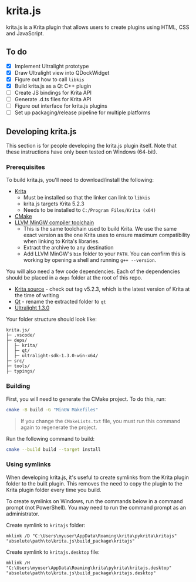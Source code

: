 # krita.js

krita.js is a Krita plugin that allows users to create plugins using HTML, CSS and JavaScript.

## To do

- [x] Implement Ultralight prototype
- [x] Draw Ultralight view into QDockWidget
- [x] Figure out how to call `libkis`
- [x] Build krita.js as a Qt C++ plugin
- [ ] Create JS bindings for Krita API
- [ ] Generate .d.ts files for Krita API
- [ ] Figure out interface for krita.js plugins
- [ ] Set up packaging/release pipeline for multiple platforms

## Developing krita.js

This section is for people developing the krita.js plugin itself. Note that these instructions have only been tested on Windows (64-bit).

### Prerequisites

To build krita.js, you'll need to download/install the following:

- [Krita](https://krita.org/en/download/)
  - Must be installed so that the linker can link to `libkis`
  - krita.js targets Krita 5.2.3
  - Needs to be installed to `C:/Program Files/Krita (x64)`
- [CMake](https://cmake.org/download/)
- [LLVM MinGW compiler toolchain](https://github.com/mstorsjo/llvm-mingw/releases/download/20220906/llvm-mingw-20220906-ucrt-x86_64.zip)
  - This is the same toolchain used to build Krita. We use the same exact version as the one Krita uses to ensure maximum compatibility when linking to Krita's libraries.
  - Extract the archive to any destination
  - Add LLVM MinGW's `bin` folder to your `PATH`. You can confirm this is working by opening a shell and running `g++ --version`.

You will also need a few code dependencies. Each of the dependencies should be placed in a `deps` folder at the root of this repo.

- [Krita source](https://invent.kde.org/graphics/krita) - check out tag v5.2.3, which is the latest version of Krita at the time of writing
- [Qt](https://invent.kde.org/dkazakov/krita-ci-artifacts-windows-qt5.15/-/package_files/930824/download) - rename the extracted folder to `qt`
- [Ultralight 1.3.0](https://ultralight-files.sfo3.cdn.digitaloceanspaces.com/ultralight-sdk-1.3.0-win-x64.7z)

Your folder structure should look like:

```
krita.js/
├─ .vscode/
├─ deps/
│  ├─ krita/
│  ├─ qt/
│  ├─ ultralight-sdk-1.3.0-win-x64/
├─ src/
├─ tools/
├─ typings/
```

### Building

First, you will need to generate the CMake project. To do this, run:

```sh
cmake -B build -G "MinGW Makefiles"
```

> If you change the `CMakeLists.txt` file, you must run this command again to regenerate the project.

Run the following command to build:

```sh
cmake --build build --target install
```

### Using symlinks

When developing krita.js, it's useful to create symlinks from the Krita plugin folder to the built plugin. This removes the need to copy the plugin to the Krita plugin folder every time you build.

To create symlinks on Windows, run the commands below in a command prompt (not PowerShell). You may need to run the command prompt as an administrator.

Create symlink to `kritajs` folder:

```
mklink /D "C:\Users\myuser\AppData\Roaming\krita\pykrita\kritajs" "absolute\path\to\krita.js\build_package\kritajs"
```

Create symlink to `kritajs.desktop` file:

```
mklink /H "C:\Users\myuser\AppData\Roaming\krita\pykrita\kritajs.desktop" "absolute\path\to\krita.js\build_package\kritajs.desktop"
```
